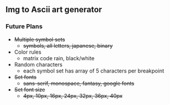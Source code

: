 ## Img to Ascii art generator

### Future Plans

- ~~Multiple symbol sets~~
  - ~~symbols, all letters, japanese, binary~~
- Color rules
  - matrix code rain, black/white
- Random characters
  - each symbol set has array of 5 characters per breakpoint
- ~~Set fonts~~
  - ~~sans-serif, monospace, fantasy, google fonts~~
- ~~Set font size~~
  - ~~4px, 10px, 16px, 24px, 32px, 36px, 40px~~
